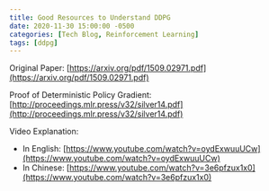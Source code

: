 ```yaml
---
title: Good Resources to Understand DDPG
date: 2020-11-30 15:00:00 -0500
categories: [Tech Blog, Reinforcement Learning]
tags: [ddpg]
---
```


Original Paper: [https://arxiv.org/pdf/1509.02971.pdf](https://arxiv.org/pdf/1509.02971.pdf)

Proof of Deterministic Policy Gradient: [http://proceedings.mlr.press/v32/silver14.pdf](http://proceedings.mlr.press/v32/silver14.pdf)

Video Explanation:

- In English: [https://www.youtube.com/watch?v=oydExwuuUCw](https://www.youtube.com/watch?v=oydExwuuUCw)
- In Chinese: [https://www.youtube.com/watch?v=3e6pfzux1x0](https://www.youtube.com/watch?v=3e6pfzux1x0)


